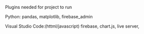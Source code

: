 Plugins needed for project to run

Python:
pandas, 
matplotlib, 
firebase_admin

Visual Studio Code:(httml/javascript)
firebase, 
chart.js, 
live server, 
